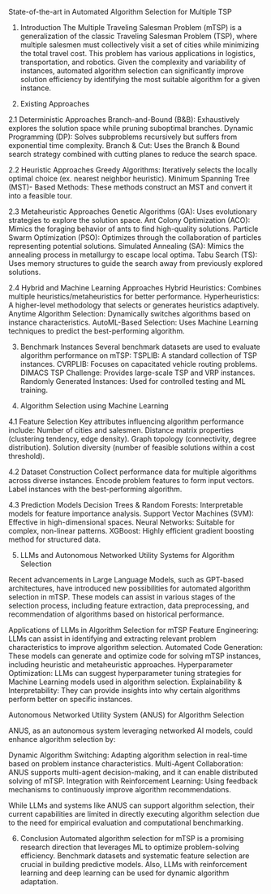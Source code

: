 State-of-the-art in Automated Algorithm Selection for Multiple TSP

1. Introduction
The Multiple Traveling Salesman Problem (mTSP) is a generalization of the classic Traveling Salesman Problem (TSP), where multiple salesmen must collectively visit a set of cities while minimizing the total travel cost. This problem has various applications in logistics, transportation, and robotics. Given the complexity and variability of instances, automated algorithm selection can significantly improve solution efficiency by identifying the most suitable algorithm for a given instance.

2. Existing Approaches

2.1 Deterministic Approaches
Branch-and-Bound (B&B): Exhaustively explores the solution space while pruning suboptimal branches.
Dynamic Programming (DP): Solves subproblems recursively but suffers from exponential time complexity.
Branch & Cut: Uses the Branch & Bound search strategy combined with cutting planes to reduce the search space.

2.2 Heuristic Approaches
Greedy Algorithms: Iteratively selects the locally optimal choice (ex. nearest neighbor heuristic).
Minimum Spanning Tree (MST)- Based Methods: These methods construct an MST and convert it into a feasible tour.

2.3 Metaheuristic Approaches
Genetic Algorithms (GA): Uses evolutionary strategies to explore the solution space.
Ant Colony Optimization (ACO): Mimics the foraging behavior of ants to find high-quality solutions.
Particle Swarm Optimization (PSO): Optimizes through the collaboration of particles representing potential solutions.
Simulated Annealing (SA): Mimics the annealing process in metallurgy to escape local optima.
Tabu Search (TS): Uses memory structures to guide the search away from previously explored solutions.

2.4 Hybrid and Machine Learning Approaches
Hybrid Heuristics: Combines multiple heuristics/metaheuristics for better performance.
Hyperheuristics: A higher-level methodology that selects or generates heuristics adaptively.
Anytime Algorithm Selection: Dynamically switches algorithms based on instance characteristics.
AutoML-Based Selection: Uses Machine Learning techniques to predict the best-performing algorithm.

3. Benchmark Instances
Several benchmark datasets are used to evaluate algorithm performance on mTSP:
TSPLIB: A standard collection of TSP instances.
CVRPLIB: Focuses on capacitated vehicle routing problems.
DIMACS TSP Challenge: Provides large-scale TSP and VRP instances.
Randomly Generated Instances: Used for controlled testing and ML training.

4. Algorithm Selection using Machine Learning

4.1 Feature Selection
Key attributes influencing algorithm performance include:
Number of cities and salesmen.
Distance matrix properties (clustering tendency, edge density).
Graph topology (connectivity, degree distribution).
Solution diversity (number of feasible solutions within a cost threshold).

4.2 Dataset Construction
Collect performance data for multiple algorithms across diverse instances.
Encode problem features to form input vectors.
Label instances with the best-performing algorithm.

4.3 Prediction Models
Decision Trees & Random Forests: Interpretable models for feature importance analysis.
Support Vector Machines (SVM): Effective in high-dimensional spaces.
Neural Networks: Suitable for complex, non-linear patterns.
XGBoost: Highly efficient gradient boosting method for structured data.

5. LLMs and Autonomous Networked Utility Systems for Algorithm Selection
   
Recent advancements in Large Language Models, such as GPT-based architectures, have introduced new possibilities for automated algorithm selection in mTSP. These models can assist in various stages of the selection process, including feature extraction, data preprocessing, and recommendation of algorithms based on historical performance.

Applications of LLMs in Algorithm Selection for mTSP
Feature Engineering: LLMs can assist in identifying and extracting relevant problem characteristics to improve algorithm selection.
Automated Code Generation: These models can generate and optimize code for solving mTSP instances, including heuristic and metaheuristic approaches.
Hyperparameter Optimization: LLMs can suggest hyperparameter tuning strategies for Machine Learning models used in algorithm selection.
Explainability & Interpretability: They can provide insights into why certain algorithms perform better on specific instances.

Autonomous Networked Utility System (ANUS) for Algorithm Selection

ANUS, as an autonomous system leveraging networked AI models, could enhance algorithm selection by:

Dynamic Algorithm Switching: Adapting algorithm selection in real-time based on problem instance characteristics.
Multi-Agent Collaboration: ANUS supports multi-agent decision-making, and it can enable distributed solving of mTSP.
Integration with Reinforcement Learning: Using feedback mechanisms to continuously improve algorithm recommendations.

While LLMs and systems like ANUS can support algorithm selection, their current capabilities are limited in directly executing algorithm selection due to the need for empirical evaluation and computational benchmarking.

6. Conclusion
Automated algorithm selection for mTSP is a promising research direction that leverages ML to optimize problem-solving efficiency. Benchmark datasets and systematic feature selection are crucial in building predictive models. Also, LLMs with reinforcement learning and deep learning can be used for dynamic algorithm adaptation.


